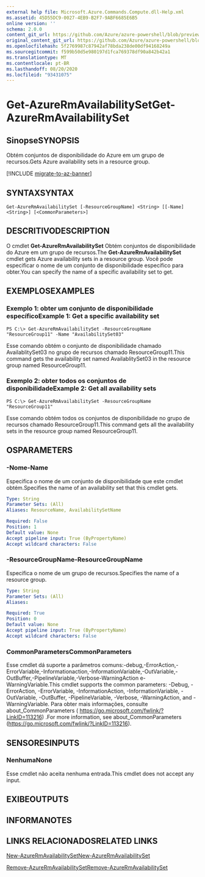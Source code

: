 ```yaml
---
external help file: Microsoft.Azure.Commands.Compute.dll-Help.xml
ms.assetid: 45D55DC9-0027-4EB9-B2F7-9ABF6685E6B5
online version: ''
schema: 2.0.0
content_git_url: https://github.com/Azure/azure-powershell/blob/preview/src/ResourceManager/Compute/Stack/Commands.Compute/help/Get-AzureRmAvailabilitySet.md
original_content_git_url: https://github.com/Azure/azure-powershell/blob/preview/src/ResourceManager/Compute/Stack/Commands.Compute/help/Get-AzureRmAvailabilitySet.md
ms.openlocfilehash: 5f2769987c87942af78bda238de00df94168249a
ms.sourcegitcommit: f599b50d5e980197d1fca769378df90a842b42a1
ms.translationtype: MT
ms.contentlocale: pt-BR
ms.lasthandoff: 08/20/2020
ms.locfileid: "93431075"
---
```

# <span data-ttu-id="3344d-101">Get-AzureRmAvailabilitySet</span><span class="sxs-lookup"><span data-stu-id="3344d-101">Get-AzureRmAvailabilitySet</span></span>

## <span data-ttu-id="3344d-102">Sinopse</span><span class="sxs-lookup"><span data-stu-id="3344d-102">SYNOPSIS</span></span>
<span data-ttu-id="3344d-103">Obtém conjuntos de disponibilidade do Azure em um grupo de recursos.</span><span class="sxs-lookup"><span data-stu-id="3344d-103">Gets Azure availability sets in a resource group.</span></span>

[!INCLUDE [migrate-to-az-banner](../../includes/migrate-to-az-banner.md)]

## <span data-ttu-id="3344d-104">SYNTAX</span><span class="sxs-lookup"><span data-stu-id="3344d-104">SYNTAX</span></span>

```
Get-AzureRmAvailabilitySet [-ResourceGroupName] <String> [[-Name] <String>] [<CommonParameters>]
```

## <span data-ttu-id="3344d-105">DESCRITIVO</span><span class="sxs-lookup"><span data-stu-id="3344d-105">DESCRIPTION</span></span>
<span data-ttu-id="3344d-106">O cmdlet **Get-AzureRmAvailabilitySet** Obtém conjuntos de disponibilidade do Azure em um grupo de recursos.</span><span class="sxs-lookup"><span data-stu-id="3344d-106">The **Get-AzureRmAvailabilitySet** cmdlet gets Azure availability sets in a resource group.</span></span>
<span data-ttu-id="3344d-107">Você pode especificar o nome de um conjunto de disponibilidade específico para obter.</span><span class="sxs-lookup"><span data-stu-id="3344d-107">You can specify the name of a specific availability set to get.</span></span>

## <span data-ttu-id="3344d-108">EXEMPLOS</span><span class="sxs-lookup"><span data-stu-id="3344d-108">EXAMPLES</span></span>

### <span data-ttu-id="3344d-109">Exemplo 1: obter um conjunto de disponibilidade específico</span><span class="sxs-lookup"><span data-stu-id="3344d-109">Example 1: Get a specific availability set</span></span>
```
PS C:\> Get-AzureRmAvailabilitySet -ResourceGroupName "ResourceGroup11" -Name "AvailabilitySet03"
```

<span data-ttu-id="3344d-110">Esse comando obtém o conjunto de disponibilidade chamado AvailablitySet03 no grupo de recursos chamado ResourceGroup11.</span><span class="sxs-lookup"><span data-stu-id="3344d-110">This command gets the availability set named AvailablitySet03 in the resource group named ResourceGroup11.</span></span>

### <span data-ttu-id="3344d-111">Exemplo 2: obter todos os conjuntos de disponibilidade</span><span class="sxs-lookup"><span data-stu-id="3344d-111">Example 2: Get all availability sets</span></span>
```
PS C:\> Get-AzureRmAvailabilitySet -ResourceGroupName "ResourceGroup11"
```

<span data-ttu-id="3344d-112">Esse comando obtém todos os conjuntos de disponibilidade no grupo de recursos chamado ResourceGroup11.</span><span class="sxs-lookup"><span data-stu-id="3344d-112">This command gets all the availability sets in the resource group named ResourceGroup11.</span></span>

## <span data-ttu-id="3344d-113">OS</span><span class="sxs-lookup"><span data-stu-id="3344d-113">PARAMETERS</span></span>

### <span data-ttu-id="3344d-114">-Nome</span><span class="sxs-lookup"><span data-stu-id="3344d-114">-Name</span></span>
<span data-ttu-id="3344d-115">Especifica o nome de um conjunto de disponibilidade que este cmdlet obtém.</span><span class="sxs-lookup"><span data-stu-id="3344d-115">Specifies the name of an availability set that this cmdlet gets.</span></span>

```yaml
Type: String
Parameter Sets: (All)
Aliases: ResourceName, AvailabilitySetName

Required: False
Position: 1
Default value: None
Accept pipeline input: True (ByPropertyName)
Accept wildcard characters: False
```

### <span data-ttu-id="3344d-116">-ResourceGroupName</span><span class="sxs-lookup"><span data-stu-id="3344d-116">-ResourceGroupName</span></span>
<span data-ttu-id="3344d-117">Especifica o nome de um grupo de recursos.</span><span class="sxs-lookup"><span data-stu-id="3344d-117">Specifies the name of a resource group.</span></span>

```yaml
Type: String
Parameter Sets: (All)
Aliases: 

Required: True
Position: 0
Default value: None
Accept pipeline input: True (ByPropertyName)
Accept wildcard characters: False
```

### <span data-ttu-id="3344d-118">CommonParameters</span><span class="sxs-lookup"><span data-stu-id="3344d-118">CommonParameters</span></span>
<span data-ttu-id="3344d-119">Esse cmdlet dá suporte a parâmetros comuns:-debug,-ErrorAction,-ErrorVariable,-Informationaction,-InformationVariable,-OutVariable,-OutBuffer,-PipelineVariable,-Verbose-WarningAction e-WarningVariable.</span><span class="sxs-lookup"><span data-stu-id="3344d-119">This cmdlet supports the common parameters: -Debug, -ErrorAction, -ErrorVariable, -InformationAction, -InformationVariable, -OutVariable, -OutBuffer, -PipelineVariable, -Verbose, -WarningAction, and -WarningVariable.</span></span> <span data-ttu-id="3344d-120">Para obter mais informações, consulte about_CommonParameters ( https://go.microsoft.com/fwlink/?LinkID=113216) .</span><span class="sxs-lookup"><span data-stu-id="3344d-120">For more information, see about_CommonParameters (https://go.microsoft.com/fwlink/?LinkID=113216).</span></span>

## <span data-ttu-id="3344d-121">SENSORES</span><span class="sxs-lookup"><span data-stu-id="3344d-121">INPUTS</span></span>

### <span data-ttu-id="3344d-122">Nenhuma</span><span class="sxs-lookup"><span data-stu-id="3344d-122">None</span></span>
<span data-ttu-id="3344d-123">Esse cmdlet não aceita nenhuma entrada.</span><span class="sxs-lookup"><span data-stu-id="3344d-123">This cmdlet does not accept any input.</span></span>

## <span data-ttu-id="3344d-124">EXIBE</span><span class="sxs-lookup"><span data-stu-id="3344d-124">OUTPUTS</span></span>

## <span data-ttu-id="3344d-125">INFORMA</span><span class="sxs-lookup"><span data-stu-id="3344d-125">NOTES</span></span>

## <span data-ttu-id="3344d-126">LINKS RELACIONADOS</span><span class="sxs-lookup"><span data-stu-id="3344d-126">RELATED LINKS</span></span>

[<span data-ttu-id="3344d-127">New-AzureRmAvailabilitySet</span><span class="sxs-lookup"><span data-stu-id="3344d-127">New-AzureRmAvailabilitySet</span></span>](./New-AzureRmAvailabilitySet.md)

[<span data-ttu-id="3344d-128">Remove-AzureRmAvailabilitySet</span><span class="sxs-lookup"><span data-stu-id="3344d-128">Remove-AzureRmAvailabilitySet</span></span>](./Remove-AzureRmAvailabilitySet.md)


